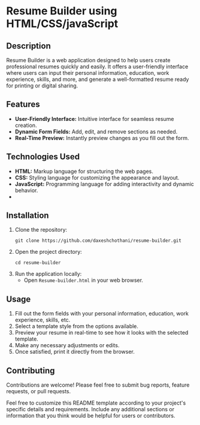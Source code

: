 
# Resume Builder using HTML/CSS/javaScript

## Description
Resume Builder is a web application designed to help users create professional resumes quickly and easily. It offers a user-friendly interface where users can input their personal information, education, work experience, skills, and more, and generate a well-formatted resume ready for printing or digital sharing.

## Features
- **User-Friendly Interface:** Intuitive interface for seamless resume creation.
- **Dynamic Form Fields:** Add, edit, and remove sections as needed.
- **Real-Time Preview:** Instantly preview changes as you fill out the form.


## Technologies Used
- **HTML:** Markup language for structuring the web pages.
- **CSS:** Styling language for customizing the appearance and layout.
- **JavaScript:** Programming language for adding interactivity and dynamic behavior.
- 
## Installation
1. Clone the repository:
   ```
   git clone https://github.com/daxeshchothani/resume-builder.git
   ```
2. Open the project directory:
   ```
   cd resume-builder
   ```
3. Run the application locally:
   - Open `Resume-builder.html` in your web browser.

## Usage
1. Fill out the form fields with your personal information, education, work experience, skills, etc.
2. Select a template style from the options available.
3. Preview your resume in real-time to see how it looks with the selected template.
4. Make any necessary adjustments or edits.
5. Once satisfied, print it directly from the browser.


## Contributing
Contributions are welcome! Please feel free to submit bug reports, feature requests, or pull requests.



Feel free to customize this README template according to your project's specific details and requirements. Include any additional sections or information that you think would be helpful for users or contributors.
